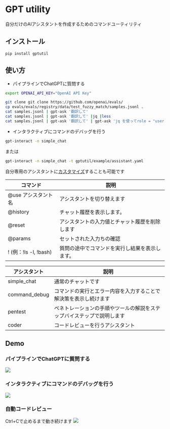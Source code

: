 # GPT utility
自分だけのAIアシスタントを作成するためのコマンドユーティリティ

## インストール
```
pip install gptutil
```

## 使い方
* パイプラインでChatGPTに質問する
```bash
export OPENAI_API_KEY="OpenAI API Key"

git clone git clone https://github.com/openai/evals/
cp evals/evals/registry/data/test_fuzzy_match/samples.jsonl .
cat samples.jsonl | gpt-ask '翻訳して'
cat samples.jsonl | gpt-ask '翻訳して' |jq |less
cat samples.jsonl | gpt-ask '翻訳して' | gpt-ask 'jq を使ってrole = "user"の "content"をすべて取り出して下さい。'
```
* インタラクティブにコマンドのデバッグを行う
```bash
gpt-interact -n simple_chat
```
または
```bash
gpt-interact -n simple_chat -t gptutil/example/assistant.yaml
```

自分専用のアシスタントに[カスタマイズ](gptutil/example/assistant.yaml)することも可能です

|コマンド|説明|
|---|---|
|@use アシスタント名|アシスタントを切り替えます|
|@history |チャット履歴を表示します。|
|@reset|アシスタントの入力値とチャット履歴を削除します|
|@params|セットされた入力ちの確認|
|! (例：!ls -l, !bash)|質問の途中でコマンドを実行し結果を表示します。|

|アシスタント|説明|
|---|---|
|simple_chat|通常のチャットです|
|command_debug|コマンドの実行とエラー内容を入力することで解決策を表示し続けます|
|pentest|ペネトレーションの手順やツールの解説をステップバイステップで説明します|
|coder|コードレビューを行うアシスタント|

## Demo
### パイプラインでChatGPTに質問する
![](./docs/img/gpt-tools.gif)
### インタラクティブにコマンドのデバッグを行う
![](./docs/img/ffmpeg-demo.gif)
### 自動コードレビュー
Ctrl+Cで止めるまで動き続けます
![](./docs/img/coder-demo.gif)
